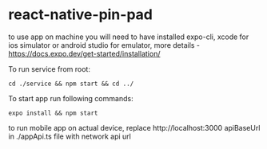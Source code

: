# react-native-pin-pad
to use app on machine you will need to have installed expo-cli, xcode for ios simulator or android studio for emulator, 
more details - https://docs.expo.dev/get-started/installation/


To run service from root:

`cd ./service && npm start && cd ../`

To start app run following commands:

`expo install && npm start`

to run mobile app on actual device, replace http://localhost:3000 apiBaseUrl in ./appApi.ts file with network api url
